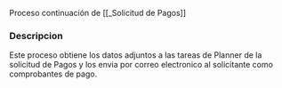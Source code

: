 
Proceso continuación de  [[_Solicitud de Pagos]]
### Descripcion 
Este proceso obtiene los datos adjuntos a las tareas de Planner de la solicitud de Pagos y los envia por correo electronico al solicitante como comprobantes de pago.